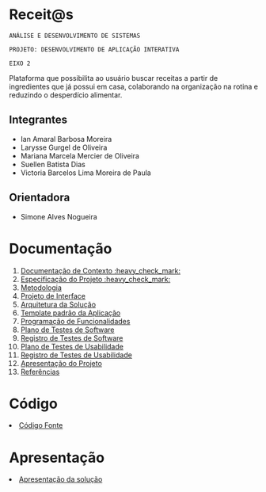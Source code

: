 # Receit@s

`ANÁLISE E DESENVOLVIMENTO DE SISTEMAS`

`PROJETO: DESENVOLVIMENTO DE APLICAÇÃO INTERATIVA`

`EIXO 2`

Plataforma que possibilita ao usuário buscar receitas a partir de ingredientes que já possui em casa, colaborando na organização na rotina e reduzindo o desperdício alimentar.

## Integrantes

* Ian Amaral Barbosa Moreira
* Larysse Gurgel de Oliveira
* Mariana Marcela Mercier de Oliveira
* Suellen Batista Dias
* Victoria Barcelos Lima Moreira de Paula

## Orientadora

* Simone Alves Nogueira

# Documentação

<ol>
<li><a href="docs/01-Documentação de Contexto.md"> Documentação de Contexto :heavy_check_mark:</a></li>
<li><a href="docs/02-Especificação do Projeto.md"> Especificação do Projeto :heavy_check_mark:</a></li>
<li><a href="docs/03-Metodologia.md"> Metodologia</a></li>
<li><a href="docs/04-Projeto de Interface.md"> Projeto de Interface</a></li>
<li><a href="docs/05-Arquitetura da Solução.md"> Arquitetura da Solução</a></li>
<li><a href="docs/06-Template padrão da Aplicação.md"> Template padrão da Aplicação</a></li>
<li><a href="docs/07-Programação de Funcionalidades.md"> Programação de Funcionalidades</a></li>
<li><a href="docs/08-Plano de Testes de Software.md"> Plano de Testes de Software</a></li>
<li><a href="docs/09-Registro de Testes de Software.md"> Registro de Testes de Software</a></li>
<li><a href="docs/10-Plano de Testes de Usabilidade.md"> Plano de Testes de Usabilidade</a></li>
<li><a href="docs/11-Registro de Testes de Usabilidade.md"> Registro de Testes de Usabilidade</a></li>
<li><a href="docs/12-Apresentação do Projeto.md"> Apresentação do Projeto</a></li>
<li><a href="docs/13-Referências.md"> Referências</a></li>
</ol>

# Código

<li><a href="src/README.md"> Código Fonte</a></li>

# Apresentação

<li><a href="presentation/README.md"> Apresentação da solução</a></li>
